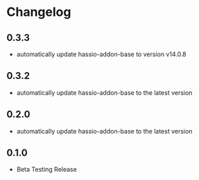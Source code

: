 # Changelog
## 0.3.3
- automatically update hassio-addon-base to version v14.0.8


## 0.3.2
- automatically update hassio-addon-base to the latest version

## 0.2.0
- automatically update hassio-addon-base to the latest version

## 0.1.0
- Beta Testing Release
